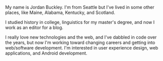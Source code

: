 My name is Jordan Buckley. I'm from Seattle but I've lived in some other places, like Maine, Alabama, Kentucky, and Scotland. 

I studied history in college, linguistics for my master's degree, and now I work as an editor for a blog. 

I really love new technologies and the web, and I've dabbled in code over the years, but now I'm working toward changing careers and getting into web/software development. I'm interested in user experience design, web applications, and Android development.